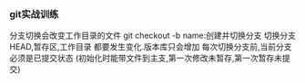 ### git实战训练
分支切换会改变工作目录的文件
git checkout -b name:创建并切换分支
切换分支
    HEAD,暂存区,工作目录 都要发生变化.版本库只会增加
    每次切换分支前,当前分支必须是已提交状态
    (初始化时能带文件到主支,第一次修改未暂存,第一次暂存未提交)
